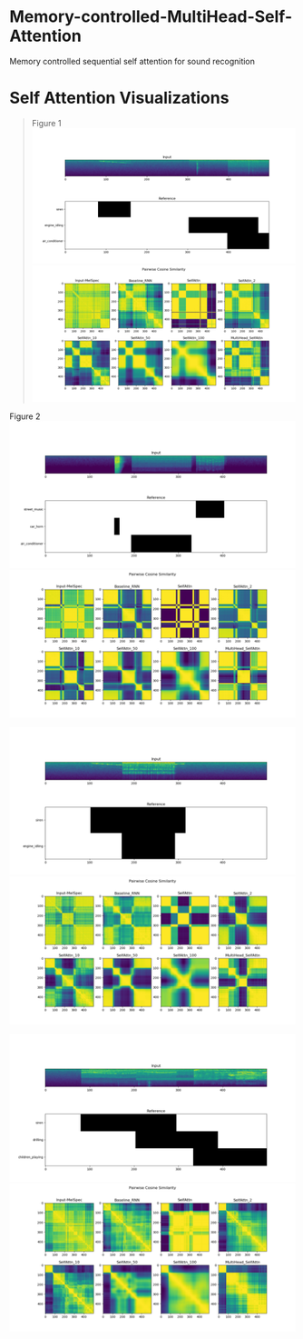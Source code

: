 # Memory-controlled-MultiHead-Self-Attention
Memory controlled sequential self attention for sound recognition

# Self Attention Visualizations

>Figure 1
![fig1](Images/1a.png)
![fig1](Images/1b.png)

Figure 2
![fig2](Images/4a.png)
![fig2](Images/4b.png)

![fig3](Images/6a.png)
![fig3](Images/6b.png)

![fig4](Images/11a.png)
![fig4](Images/11b.png)
